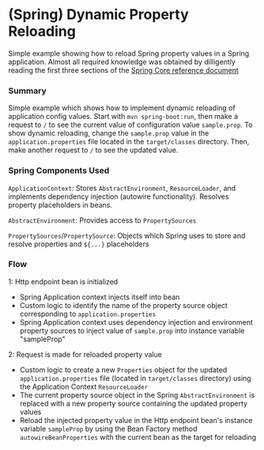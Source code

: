 # (Spring) Dynamic Property Reloading

Simple example showing how to reload Spring property values in a Spring application. Almost all required knowledge was obtained by dilligently reading the first three sections of the [Spring Core reference document](https://docs.spring.io/spring/docs/current/spring-framework-reference/core.html#spring-core)

### Summary

Simple example which shows how to implement dynamic reloading of application config values.  Start with `mvn spring-boot:run`, then make a request to `/` to see the current value of configuration value `sample.prop`.  To show dynamic reloading, change the `sample.prop` value in the `application.properties` file located in the `target/classes` directory.  Then, make another request to `/` to see the updated value.

### Spring Components Used

`ApplicationContext`: Stores `AbstractEnvironment`, `ResourceLoader`, and implements dependency injection (autowire functionality).  Resolves property placeholders in beans.

`AbstractEnvironment`: Provides access to `PropertySources`

`PropertySources`/`PropertySource`: Objects which Spring uses to store and resolve properties and `${...}` placeholders

### Flow

1: Http endpoint bean is initialized

* Spring Application context injects itself into bean
* Custom logic to identify the name of the property source object corresponding to `application.properties`
* Spring Application context uses dependency injection and environment property sources to inject value of `sample.prop` into instance variable "sampleProp"

2: 	Request is made for reloaded property value

* Custom logic to create a new `Properties` object for the updated `application.properties` file (located in `target/classes` directory) using the Application Context `ResourceLoader`
* The current property source object in the Spring `AbstractEnvironment` is replaced with a new
	property source containing the updated property values
* Reload the injected property value in the Http endpoint bean's instance variable `sampleProp` by using the Bean Factory method `autowireBeanProperties` with the current bean as the target for reloading
